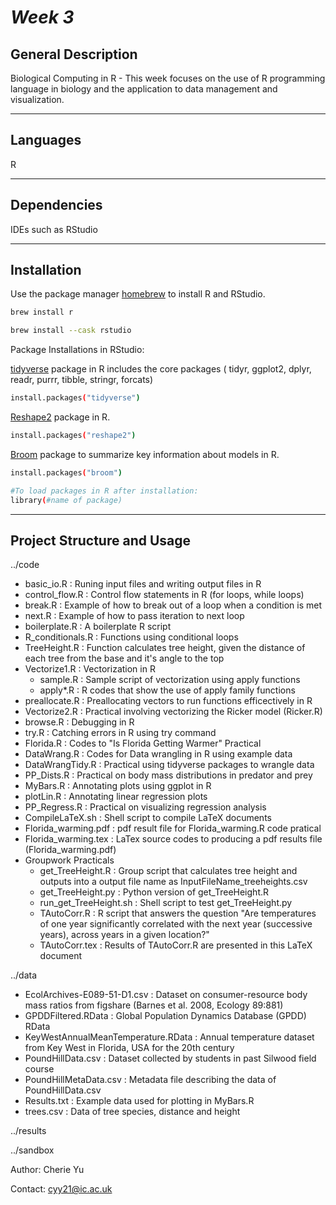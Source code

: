 # *Week 3*


## General Description

Biological Computing in R - This week focuses on the use of R programming language in biology and the application to data management and visualization. 

***

## Languages
R 

***
## Dependencies
IDEs such as RStudio 

***
## Installation

Use the package manager [homebrew](https://brew.sh/) to install R and RStudio.

```bash
brew install r
```

```bash
brew install --cask rstudio
```

Package Installations in RStudio:

[tidyverse](https://www.tidyverse.org/) package in R includes the core packages ( tidyr, ggplot2, dplyr, readr, purrr, tibble, stringr, forcats)

```bash
install.packages("tidyverse")
```
    
[Reshape2](https://www.rdocumentation.org/packages/reshape2/versions/1.4.4) package in R.
    
```bash
install.packages("reshape2")
```

[Broom](https://broom.tidymodels.org/) package to summarize key information about models in R.

```bash
install.packages("broom")
```

```bash
#To load packages in R after installation:
library(#name of package)
```
***
## Project Structure and Usage

../code

   - basic_io.R : Runing input files and writing output files in R  
   - control_flow.R : Control flow statements in R (for loops, while loops)
   - break.R : Example of how to break out of a loop when a condition is met
   - next.R : Example of how to pass iteration to next loop
   - boilerplate.R : A boilerplate R script 
   - R_conditionals.R : Functions using conditional loops 
   - TreeHeight.R : Function calculates tree height, given the distance of each tree from the base and it's angle to the top 
   - Vectorize1.R : Vectorization in R
        - sample.R : Sample script of vectorization using apply functions 
        - apply*.R : R codes that show the use of apply family functions 
   - preallocate.R : Preallocating vectors to run functions efficectively in R
   - Vectorize2.R : Practical involving vectorizing the Ricker model (Ricker.R)
   - browse.R : Debugging in R
   - try.R : Catching errors in R using try command
   - Florida.R : Codes to "Is Florida Getting Warmer" Practical 
   - DataWrang.R : Codes for Data wrangling in R using example data
   - DataWrangTidy.R : Practical using tidyverse packages to wrangle data 
   - PP_Dists.R : Practical on body mass distributions in predator and prey
   - MyBars.R : Annotating plots using ggplot in R
   - plotLin.R : Annotating linear regression plots 
   - PP_Regress.R : Practical on visualizing regression analysis
   - CompileLaTeX.sh : Shell script to compile LaTeX documents 
   - Florida_warming.pdf : pdf result file for Florida_warming.R code pratical
   - Florida_warming.tex : LaTex source codes to producing a pdf results file (Florida_warming.pdf)
   - Groupwork Practicals
        - get_TreeHeight.R : Group script that calculates tree height and outputs into a output file name as InputFileName_treeheights.csv
        - get_TreeHeight.py : Python version of get_TreeHeight.R
        - run_get_TreeHeight.sh : Shell script to test get_TreeHeight.py
        - TAutoCorr.R : R script that answers the question "Are temperatures of one year significantly correlated with the next year (successive years), across years in a given location?"
        - TAutoCorr.tex : Results of TAutoCorr.R are presented in this LaTeX document  
        

../data

   - EcolArchives-E089-51-D1.csv : Dataset on consumer-resource body mass ratios from figshare (Barnes et al. 2008, Ecology 89:881)
   - GPDDFiltered.RData : Global Population Dynamics Database (GPDD) RData
   - KeyWestAnnualMeanTemperature.RData : Annual temperature dataset from Key West in Florida, USA for the 20th century
   - PoundHillData.csv : Dataset collected by students in past Silwood field course 
   - PoundHillMetaData.csv : Metadata file describing the data of PoundHillData.csv
   - Results.txt : Example data used for plotting in MyBars.R
   - trees.csv : Data of tree species, distance and height 

../results

../sandbox


Author: Cherie Yu

Contact: cyy21@ic.ac.uk
